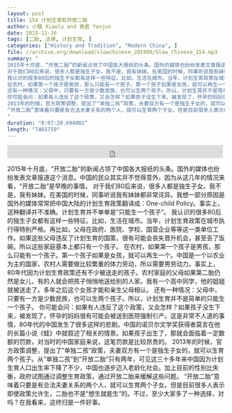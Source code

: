 ```yaml
---
layout: post
title: 154 计划生育和开放二胎
author: 小璐 Xiaolu and 艳君 Yanjun
date: 2015-11-16
tags: [二胎, 法律, 计划生育, ]
categories: ["History and Tradition", "Modern China", ]
file: //archive.org/download/slowchinese_201909/Slow_Chinese_154.mp3
summary: "
2015年十月底，“开放二胎”的新闻占领了中国各大报纸的头条。国外的媒体也纷纷发表文章报道这个消息。中国的民众其实并不觉得意外，因为从这几年的情况来看，“开放二胎”是早晚的事情。
对于我们80后来说，很多人都是独生子女。我不是，我有妹妹。在美国的时候，同事听说我有妹妹都非常诧异。我想一部分原因是国外的媒体常常把中国大陆的计划生育政策翻译成：One-child Policy。事实上，这种翻译并不准确。计划生育并不单单是“只能生一个孩子”。
我认识的很多80后的独生子女都有这样一些特征。比如，生活在城市。当年，计划生育政策在城市执行得特别严格。再比如，父母在政府、医院、学校、国营企业等等这一类单位工作。如果这些父母违反了计划生育的国策，很有可能会丧失晋升机会，甚至丢了饭碗。所以这些家庭基本上都只有一个孩子。
在农村，如果第一个孩子是男孩，那么只能有一个孩子。第一个孩子如果是女孩，就可以再生一个。中国是一个以农业为主的国家，农村人需要做比较繁重的体力劳动，所以需要男劳动力。事实上，80年代因为计划生育政策还有不少被送走的孩子。农村家庭的父母如果第二胎仍然是女儿，有的人就会把孩子悄悄地送给别的人家。我有一个高中同学，他的姐姐就被送走了。多年之后这个女孩才能和亲生父母相认。
还有一种情况：父母中，只要有一方是少数民族，也可以生两个孩子。所以，计划生育并不是简单的只能生一个孩子。
你可能会问：如果有人违反了这个政策，又会怎样？如果孩子没生下来，被发现了，怀孕的妈妈很有可能会被送到医院强制引产。这是非常不人道的事情，80年代的中国发生了很多这样的悲剧。中国的诺贝尔文学奖获得者莫言在他的长篇小说《蛙》中就叙述了相关的情景。如果孩子出生了，那就会面临着一定数额的罚款，对当时的中国家庭来说，这笔罚款是比较昂贵的。
2013年的时候，官方政策调整，提出了“单独二孩”政策，夫妻双方有一个是独生子女的，就可以生育两个孩子。从“单独二孩”到“开放二胎”只有两年，可见这三十多年来中国因为计划生育人口出生率下降了不少，中国也逐步迈入老龄化社会。加上目前的性别比失衡，政府试图通过调整生育政策，通过开放二胎来缓解这些问题。
“开放二胎”意味着只要是有合法夫妻关系的两个人，就可以生育两个子女。但是目前很多人表示即使政策允许生，二胎也不是“想生就能生”的。不过，至少大家多了一种选择，对吗？在我看来，这终归是一件好事。
"
duration: "0:07:20.694901"
length: "7465759"
---
```


<iframe src="https://archive.org/embed/slowchinese_201909/Slow_Chinese_154.mp3" width="500" height="30" frameborder="0" webkitallowfullscreen="true" mozallowfullscreen="true" allowfullscreen></iframe>

2015年十月底，“开放二胎”的新闻占领了中国各大报纸的头条。国外的媒体也纷纷发表文章报道这个消息。中国的民众其实并不觉得意外，因为从这几年的情况来看，“开放二胎”是早晚的事情。
对于我们80后来说，很多人都是独生子女。我不是，我有妹妹。在美国的时候，同事听说我有妹妹都非常诧异。我想一部分原因是国外的媒体常常把中国大陆的计划生育政策翻译成：One-child Policy。事实上，这种翻译并不准确。计划生育并不单单是“只能生一个孩子”。
我认识的很多80后的独生子女都有这样一些特征。比如，生活在城市。当年，计划生育政策在城市执行得特别严格。再比如，父母在政府、医院、学校、国营企业等等这一类单位工作。如果这些父母违反了计划生育的国策，很有可能会丧失晋升机会，甚至丢了饭碗。所以这些家庭基本上都只有一个孩子。
在农村，如果第一个孩子是男孩，那么只能有一个孩子。第一个孩子如果是女孩，就可以再生一个。中国是一个以农业为主的国家，农村人需要做比较繁重的体力劳动，所以需要男劳动力。事实上，80年代因为计划生育政策还有不少被送走的孩子。农村家庭的父母如果第二胎仍然是女儿，有的人就会把孩子悄悄地送给别的人家。我有一个高中同学，他的姐姐就被送走了。多年之后这个女孩才能和亲生父母相认。
还有一种情况：父母中，只要有一方是少数民族，也可以生两个孩子。所以，计划生育并不是简单的只能生一个孩子。
你可能会问：如果有人违反了这个政策，又会怎样？如果孩子没生下来，被发现了，怀孕的妈妈很有可能会被送到医院强制引产。这是非常不人道的事情，80年代的中国发生了很多这样的悲剧。中国的诺贝尔文学奖获得者莫言在他的长篇小说《蛙》中就叙述了相关的情景。如果孩子出生了，那就会面临着一定数额的罚款，对当时的中国家庭来说，这笔罚款是比较昂贵的。
2013年的时候，官方政策调整，提出了“单独二孩”政策，夫妻双方有一个是独生子女的，就可以生育两个孩子。从“单独二孩”到“开放二胎”只有两年，可见这三十多年来中国因为计划生育人口出生率下降了不少，中国也逐步迈入老龄化社会。加上目前的性别比失衡，政府试图通过调整生育政策，通过开放二胎来缓解这些问题。
“开放二胎”意味着只要是有合法夫妻关系的两个人，就可以生育两个子女。但是目前很多人表示即使政策允许生，二胎也不是“想生就能生”的。不过，至少大家多了一种选择，对吗？在我看来，这终归是一件好事。
